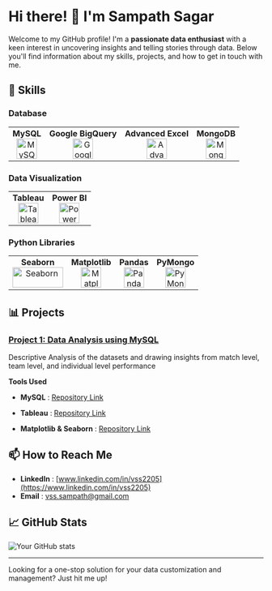 # Hi there! 👋 I'm Sampath Sagar

Welcome to my GitHub profile! I'm a **passionate data enthusiast** with a keen interest in uncovering insights and telling stories through data. Below you'll find information about my skills, projects, and how to get in touch with me.

## 🚀 Skills

### Database

<table>
  <tr>
    <td align="center">
      <strong>MySQL</strong><br/>
      <img src="https://img.icons8.com/color/48/000000/mysql-logo.png" alt="MySQL" width="40" height="40"/>
    </td>
    <td align="center">
      <strong>Google BigQuery</strong><br/>
      <img src="https://img.icons8.com/color/48/000000/google-cloud.png" alt="Google BigQuery" width="40" height="40"/>
    </td>
    <td align="center">
      <strong>Advanced Excel</strong><br/>
      <img src="https://img.icons8.com/color/48/000000/microsoft-excel-2019.png" alt="Advanced Excel" width="40" height="40"/>
    </td>
    <td align="center">
      <strong>MongoDB</strong><br/>
      <img src="https://img.icons8.com/color/48/000000/mongodb.png" alt="MongoDB" width="40" height="40"/>
    </td>
  </tr>
</table>

### Data Visualization

<table>
  <tr>
    <td align="center">
      <strong>Tableau</strong><br/>
      <img src="https://img.icons8.com/color/48/000000/tableau-software.png" alt="Tableau" width="40" height="40"/>
    </td>
    <td align="center">
      <strong>Power BI</strong><br/>
      <img src="https://img.icons8.com/color/48/000000/power-bi.png" alt="Power BI" width="40" height="40"/>
    </td>
  </tr>
</table>

### Python Libraries

<table>
  <tr>
    <td align="center">
      <strong>Seaborn</strong><br/>
      <img src="https://seaborn.pydata.org/_static/logo-wide-lightbg.svg" alt="Seaborn" width="100" height="40"/>
    </td>
    <td align="center">
      <strong>Matplotlib</strong><br/>
      <img src="https://matplotlib.org/_static/images/logo2.svg" alt="Matplotlib" width="40" height="40"/>
    </td>
    <td align="center">
      <strong>Pandas</strong><br/>
      <img src="https://upload.wikimedia.org/wikipedia/commons/e/ed/Pandas_logo.svg" alt="Pandas" width="40" height="40"/>
    </td>
    <td align="center">
      <strong>PyMongo</strong><br/>
      <img src="https://raw.githubusercontent.com/mongodb/mongo-python-driver/master/docs/printable-pymongo-logo.png" alt="PyMongo" width="40" height="40"/>
    </td>
  </tr>
</table>


## 📊 Projects

### [Project 1: Data Analysis using MySQL](https://github.com/SampathVSS/DataAnalysis-IPL-Datasets-2008-to-2017/wiki)
Descriptive Analysis of the datasets and drawing insights from match level, team level, and individual level performance

**Tools Used**

- **MySQL** : [Repository Link](https://github.com/SampathVSS/DataAnalysis-IPL-Datasets-2008-to-2017-MySQL)

- **Tableau** : [Repository Link](https://github.com/SampathVSS/DataAnalysis-IPL-Datasets-2008-to-2017-Tableau)

- **Matplotlib & Seaborn** : [Repository Link](https://github.com/SampathVSS/DataAnalysis-IPL-Datasets-2008-to-2017-Matplotlib-Seaborn)

## 📫 How to Reach Me

- **LinkedIn** : [www.linkedin.com/in/vss2205](https://www.linkedin.com/in/vss2205)
- **Email**    : [vss.sampath@gmail.com](mailto:vss.sampath@gmail.com)

## 📈 GitHub Stats

![Your GitHub stats](https://github-readme-stats.vercel.app/api?username=SampathVSS&show_icons=true&theme=radical)

---

Looking for a one-stop solution for your data customization and management? Just hit me up!

